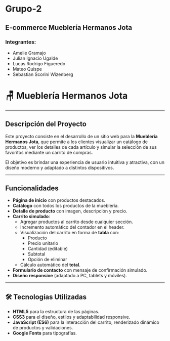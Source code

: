 # Grupo-2
## E-commerce Mueblería Hermanos Jota 
### Integrantes:
- Amelie Gramajo
- Julian Ignacio Ugalde
- Lucas Rodrigo Figueredo
- Mateo Quispe
- Sebastian Scorini Wizenberg
  
# 🪑 Mueblería Hermanos Jota
---

## Descripción del Proyecto
Este proyecto consiste en el desarrollo de un sitio web para la **Mueblería Hermanos Jota**, que permite a los clientes visualizar un catálogo de productos, ver los detalles de cada artículo y simular la selección de sus favoritos mediante un carrito de compras.

El objetivo es brindar una experiencia de usuario intuitiva y atractiva, con un diseño moderno y adaptado a distintos dispositivos.

---

## Funcionalidades
- **Página de inicio** con productos destacados.  
- **Catálogo** con todos los productos de la mueblería.  
- **Detalle de producto** con imagen, descripción y precio.  
- **Carrito simulado**:
  - Agregar productos al carrito desde cualquier sección.  
  - Incremento automático del contador en el header.  
  - Visualización del carrito en forma de **tabla** con:
    - Producto
    - Precio unitario
    - Cantidad (editable)
    - Subtotal
    - Opción de eliminar  
  - Cálculo automático del **total**.  
- **Formulario de contacto** con mensaje de confirmación simulado.  
- **Diseño responsive** (adaptado a PC, tablets y móviles).

---

## 🛠️ Tecnologías Utilizadas
- **HTML5** para la estructura de las páginas.  
- **CSS3** para el diseño, estilos y adaptabilidad responsive.  
- **JavaScript (ES6)** para la interacción del carrito, renderizado dinámico de productos y validaciones.    
- **Google Fonts** para tipografías.  
